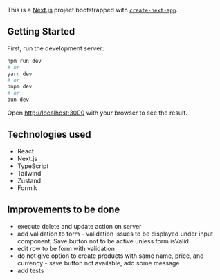 This is a [Next.js](https://nextjs.org/) project bootstrapped with [`create-next-app`](https://github.com/vercel/next.js/tree/canary/packages/create-next-app).

## Getting Started

First, run the development server:

```bash
npm run dev
# or
yarn dev
# or
pnpm dev
# or
bun dev
```

Open [http://localhost:3000](http://localhost:3000) with your browser to see the result.

## Technologies used
- React
- Next.js
- TypeScript
- Tailwind
- Zustand
- Formik

## Improvements to be done
- execute delete and update action on server
- add validation to form - validation issues to be displayed under input component, Save button not to be active unless form isValid
- edit row to be form with validation
- do not give option to create products with same name, price, and currency - save button not available, add some message
- add tests